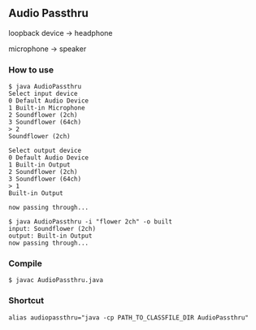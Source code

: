 ## Audio Passthru
loopback device -> headphone

microphone -> speaker

### How to use
```
$ java AudioPassthru
Select input device
0 Default Audio Device
1 Built-in Microphone
2 Soundflower (2ch)
3 Soundflower (64ch)
> 2
Soundflower (2ch)

Select output device
0 Default Audio Device
1 Built-in Output
2 Soundflower (2ch)
3 Soundflower (64ch)
> 1
Built-in Output

now passing through...
```

```
$ java AudioPassthru -i "flower 2ch" -o built
input: Soundflower (2ch)
output: Built-in Output
now passing through...
```

### Compile
```
$ javac AudioPassthru.java
```

### Shortcut
```
alias audiopassthru="java -cp PATH_TO_CLASSFILE_DIR AudioPassthru"
```
